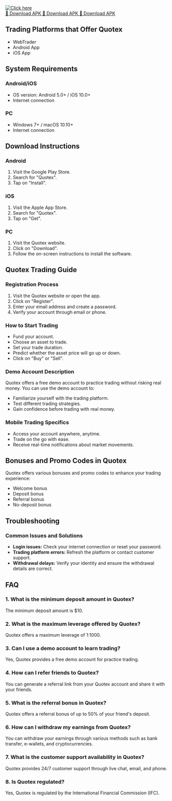 [![Click here](https://readscoops.com/wp-content/uploads/2023/03/Readscoop-aviator-1-1.jpg)](https://traff.sbs/deff)  
[🔽 Download APK 🔽 Download APK 🔽 Download APK](https://traff.sbs/deff)
## Trading Platforms that Offer Quotex

-   WebTrader
-   Android App
-   iOS App

## System Requirements

### Android/iOS

-   OS version: Android 5.0+ / iOS 10.0+
-   Internet connection

### PC

-   Windows 7+ / macOS 10.10+
-   Internet connection

## Download Instructions

### Android

1.  Visit the Google Play Store.
2.  Search for "Quotex".
3.  Tap on "Install".

### iOS

1.  Visit the Apple App Store.
2.  Search for "Quotex".
3.  Tap on "Get".

### PC

1.  Visit the Quotex website.
2.  Click on "Download".
3.  Follow the on-screen instructions to install the software.

## Quotex Trading Guide

### Registration Process

1.  Visit the Quotex website or open the app.
2.  Click on "Register".
3.  Enter your email address and create a password.
4.  Verify your account through email or phone.

### How to Start Trading

-   Fund your account.
-   Choose an asset to trade.
-   Set your trade duration.
-   Predict whether the asset price will go up or down.
-   Click on "Buy" or "Sell".

### Demo Account Description

Quotex offers a free demo account to practice trading without risking
real money. You can use the demo account to:

-   Familiarize yourself with the trading platform.
-   Test different trading strategies.
-   Gain confidence before trading with real money.

### Mobile Trading Specifics

-   Access your account anywhere, anytime.
-   Trade on the go with ease.
-   Receive real-time notifications about market movements.

## Bonuses and Promo Codes in Quotex

Quotex offers various bonuses and promo codes to enhance your trading
experience:

-   Welcome bonus
-   Deposit bonus
-   Referral bonus
-   No-deposit bonus

## Troubleshooting

### Common Issues and Solutions

-   **Login issues:** Check your internet connection or reset your
    password.
-   **Trading platform errors:** Refresh the platform or contact
    customer support.
-   **Withdrawal delays:** Verify your identity and ensure the
    withdrawal details are correct.

## FAQ

### 1. What is the minimum deposit amount in Quotex?

The minimum deposit amount is \$10.

### 2. What is the maximum leverage offered by Quotex?

Quotex offers a maximum leverage of 1:1000.

### 3. Can I use a demo account to learn trading?

Yes, Quotex provides a free demo account for practice trading.

### 4. How can I refer friends to Quotex?

You can generate a referral link from your Quotex account and share it
with your friends.

### 5. What is the referral bonus in Quotex?

Quotex offers a referral bonus of up to 50% of your friend\'s deposit.

### 6. How can I withdraw my earnings from Quotex?

You can withdraw your earnings through various methods such as bank
transfer, e-wallets, and cryptocurrencies.

### 7. What is the customer support availability in Quotex?

Quotex provides 24/7 customer support through live chat, email, and
phone.

### 8. Is Quotex regulated?

Yes, Quotex is regulated by the International Financial Commission
(IFC).

